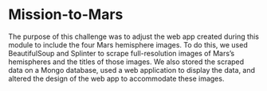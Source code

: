 # Mission-to-Mars

The purpose of this challenge was to adjust the web app created during this module to include the four Mars hemisphere images. To do this, we used BeautifulSoup and Splinter to scrape full-resolution images of Mars’s hemispheres and the titles of those images.  We also stored the scraped data on a Mongo database, used a web application to display the data, and altered the design of the web app to accommodate these images.

